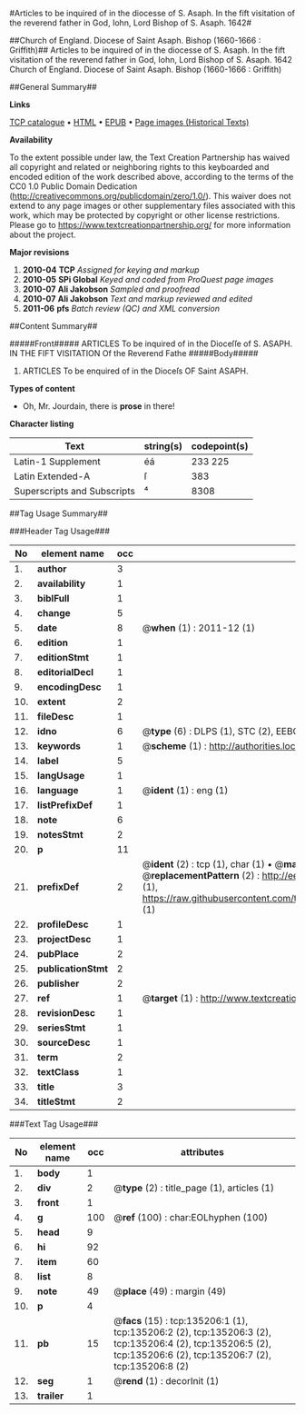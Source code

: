#Articles to be inquired of in the diocesse of S. Asaph. In the fift visitation of the reverend father in God, Iohn, Lord Bishop of S. Asaph. 1642#

##Church of England. Diocese of Saint Asaph. Bishop (1660-1666 : Griffith)##
Articles to be inquired of in the diocesse of S. Asaph. In the fift visitation of the reverend father in God, Iohn, Lord Bishop of S. Asaph. 1642
Church of England. Diocese of Saint Asaph. Bishop (1660-1666 : Griffith)

##General Summary##

**Links**

[TCP catalogue](http://www.ota.ox.ac.uk/tcp/)  • 
[HTML](http://tei.it.ox.ac.uk/tcp/Texts-HTML/free/A79/A79627.html)  • 
[EPUB](http://tei.it.ox.ac.uk/tcp/Texts-EPUB/free/A79/A79627.epub) • 
[Page images (Historical Texts)](https://historicaltexts.jisc.ac.uk/eebo-99897272e)

**Availability**

To the extent possible under law, the Text Creation Partnership has waived all copyright and related or neighboring rights to this keyboarded and encoded edition of the work described above, according to the terms of the CC0 1.0 Public Domain Dedication (http://creativecommons.org/publicdomain/zero/1.0/). This waiver does not extend to any page images or other supplementary files associated with this work, which may be protected by copyright or other license restrictions. Please go to https://www.textcreationpartnership.org/ for more information about the project.

**Major revisions**

1. __2010-04__ __TCP__ *Assigned for keying and markup*
1. __2010-05__ __SPi Global__ *Keyed and coded from ProQuest page images*
1. __2010-07__ __Ali Jakobson__ *Sampled and proofread*
1. __2010-07__ __Ali Jakobson__ *Text and markup reviewed and edited*
1. __2011-06__ __pfs__ *Batch review (QC) and XML conversion*

##Content Summary##

#####Front#####
ARTICLES To be inquired of in the Dioceſſe of S. ASAPH. IN THE FIFT VISITATION Of the Reverend Fathe
#####Body#####

1. ARTICLES To be enquired of in the Dioceſs OF Saint ASAPH.

**Types of content**

  * Oh, Mr. Jourdain, there is **prose** in there!

**Character listing**


|Text|string(s)|codepoint(s)|
|---|---|---|
|Latin-1 Supplement|éá|233 225|
|Latin Extended-A|ſ|383|
|Superscripts             and Subscripts|⁴|8308|

##Tag Usage Summary##

###Header Tag Usage###

|No|element name|occ|attributes|
|---|---|---|---|
|1.|__author__|3||
|2.|__availability__|1||
|3.|__biblFull__|1||
|4.|__change__|5||
|5.|__date__|8| @__when__ (1) : 2011-12 (1)|
|6.|__edition__|1||
|7.|__editionStmt__|1||
|8.|__editorialDecl__|1||
|9.|__encodingDesc__|1||
|10.|__extent__|2||
|11.|__fileDesc__|1||
|12.|__idno__|6| @__type__ (6) : DLPS (1), STC (2), EEBO-CITATION (1), PROQUEST (1), VID (1)|
|13.|__keywords__|1| @__scheme__ (1) : http://authorities.loc.gov/ (1)|
|14.|__label__|5||
|15.|__langUsage__|1||
|16.|__language__|1| @__ident__ (1) : eng (1)|
|17.|__listPrefixDef__|1||
|18.|__note__|6||
|19.|__notesStmt__|2||
|20.|__p__|11||
|21.|__prefixDef__|2| @__ident__ (2) : tcp (1), char (1)  •  @__matchPattern__ (2) : ([0-9\-]+):([0-9IVX]+) (1), (.+) (1)  •  @__replacementPattern__ (2) : http://eebo.chadwyck.com/downloadtiff?vid=$1&page=$2 (1), https://raw.githubusercontent.com/textcreationpartnership/Texts/master/tcpchars.xml#$1 (1)|
|22.|__profileDesc__|1||
|23.|__projectDesc__|1||
|24.|__pubPlace__|2||
|25.|__publicationStmt__|2||
|26.|__publisher__|2||
|27.|__ref__|1| @__target__ (1) : http://www.textcreationpartnership.org/docs/. (1)|
|28.|__revisionDesc__|1||
|29.|__seriesStmt__|1||
|30.|__sourceDesc__|1||
|31.|__term__|2||
|32.|__textClass__|1||
|33.|__title__|3||
|34.|__titleStmt__|2||


###Text Tag Usage###

|No|element name|occ|attributes|
|---|---|---|---|
|1.|__body__|1||
|2.|__div__|2| @__type__ (2) : title_page (1), articles (1)|
|3.|__front__|1||
|4.|__g__|100| @__ref__ (100) : char:EOLhyphen (100)|
|5.|__head__|9||
|6.|__hi__|92||
|7.|__item__|60||
|8.|__list__|8||
|9.|__note__|49| @__place__ (49) : margin (49)|
|10.|__p__|4||
|11.|__pb__|15| @__facs__ (15) : tcp:135206:1 (1), tcp:135206:2 (2), tcp:135206:3 (2), tcp:135206:4 (2), tcp:135206:5 (2), tcp:135206:6 (2), tcp:135206:7 (2), tcp:135206:8 (2)|
|12.|__seg__|1| @__rend__ (1) : decorInit (1)|
|13.|__trailer__|1||
